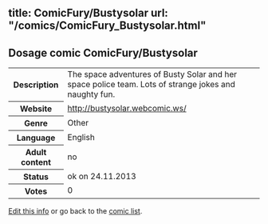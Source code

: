 title: ComicFury/Bustysolar
url: "/comics/ComicFury_Bustysolar.html"
---
Dosage comic ComicFury/Bustysolar
-----------------------------------------

<p id="msg"></p>
<script type="text/javascript">
if (window.location.search === '?edit_info_mail=sent_ok') {
  var elem = document.getElementById("msg");
  elem.innerHTML = 'Edited information sucessfully sent for review, which is usually done daily. Thanks!';
  elem.className = 'ok';
}
</script>
<table class="comicinfo">
<tr>
<th>Description</th><td>The space adventures of Busty Solar and her space police team. Lots of strange jokes and naughty fun.</td>
</tr>
<tr>
<th>Website</th><td><a href="http://bustysolar.webcomic.ws/">http://bustysolar.webcomic.ws/</a></td>
</tr>
<tr>
<th>Genre</th><td>Other</td>
</tr>
<tr>
<th>Language</th><td>English</td>
</tr>
<tr>
<th>Adult content</th><td>no</td>
</tr>
<tr>
<th>Status</th><td>ok on 24.11.2013</td>
</tr>
<tr>
<th>Votes</th><td>0</td>
</tr>
</table>

[Edit this info](ComicFury_Bustysolar_edit.html) or go back to the [comic list](../comic-index.html).
